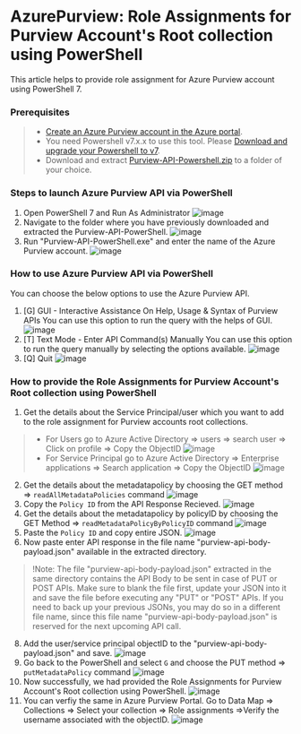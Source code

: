 # AzurePurview: Role Assignments for Purview Account's Root collection using PowerShell

This article helps to provide role assignment for Azure Purview account using PowerShell 7.

### Prerequisites

> * [Create an Azure Purview account in the Azure portal](https://docs.microsoft.com/en-us/azure/purview/create-catalog-portal).
> * You need Powershell v7.x.x to use this tool. Please [Download and upgrade your Powershell to v7](https://docs.microsoft.com/en-us/powershell/scripting/install/installing-powershell-core-on-windows?view=powershell-7.1).
> * Download and extract [Purview-API-Powershell.zip](https://github.com/Azure/Azure-Purview-API-PowerShell/blob/main/Purview-API-Powershell.zip) to a folder of your choice.

### Steps to launch Azure Purview API via PowerShell

1. Open PowerShell 7 and Run As Administrator
    ![image](https://user-images.githubusercontent.com/79183421/132214896-4cca3fcb-4da6-469a-b9e9-a2c94a3f231c.png)
2. Navigate to the folder where you have previously downloaded and extracted the Purview-API-PowerShell.
    ![image](https://user-images.githubusercontent.com/79183421/132217257-f6782816-62b5-49ee-9741-fa9f07db3638.png)
3. Run "Purview-API-PowerShell.exe" and enter the name of the Azure Purview account.
    ![image](https://user-images.githubusercontent.com/79183421/132217527-794dfab9-a656-469e-85f7-3192bb71383f.png)

### How to use Azure Purview API via PowerShell 

You can choose the below options to use the Azure Purview API.

 1. [G] GUI - Interactive Assistance On Help, Usage & Syntax of Purview APIs
    You can use this option to run the query with the helps of GUI. 
    ![image](https://user-images.githubusercontent.com/79183421/132218432-096fd131-3d41-4882-b4c3-bde907758d6c.png)
 2. [T] Text Mode - Enter API Command(s) Manually
    You can use this option to run the query manually by selecting the options available. 
    ![image](https://user-images.githubusercontent.com/79183421/132218944-7e2a50ba-f2e4-42a7-8942-961a9c142439.png)
 3. [Q] Quit
    ![image](https://user-images.githubusercontent.com/79183421/132219149-215ed738-5b25-40f1-b16d-9e702e27e4bc.png)

### How to provide the Role Assignments for Purview Account's Root collection using PowerShell

1. Get the details about the Service Principal/user which you want to add to the role assignment for Purview accounts root collections. 
> * For Users go to Azure Active Directory => users => search user => Click on profile => Copy the ObjectID
   ![image](https://user-images.githubusercontent.com/79183421/132301664-d17d550a-8f83-43f1-9b18-ee2433a514cf.png)
> * For Service Principal go to Azure Active Directory => Enterprise applications => Search application => Copy the ObjectID
   ![image](https://user-images.githubusercontent.com/79183421/132221769-78c5ed2a-527a-4962-866e-b41abe5da01c.png)
2. Get the details about the metadatapolicy by choosing the GET method => `readAllMetadataPolicies` command
    ![image](https://user-images.githubusercontent.com/79183421/132219657-05cd22d6-d23c-4433-a66f-d06dc07b7510.png)
3. Copy the `Policy ID` from the API Response Recieved. 
    ![image](https://user-images.githubusercontent.com/79183421/132276180-e1678791-e509-4b34-a83c-b188ba78a463.png)
4. Get the details about the metadatapolicy by policyID by choosing the GET Method => `readMetadataPolicyByPolicyID` command
    ![image](https://user-images.githubusercontent.com/79183421/132276362-37cacf05-88e2-4da0-8597-527d0efdfdb2.png)
5. Paste the `Policy ID` and  copy entire JSON.
    ![image](https://user-images.githubusercontent.com/79183421/132276560-f5bdca52-8733-4d51-bfc1-eaf6c819d28e.png)
6. Now paste enter API response in the file name "purview-api-body-payload.json" available in the extracted directory. 
> !Note:  The file "purview-api-body-payload.json" extracted in the same directory contains the API Body to be sent in case of PUT or POST APIs. Make sure to blank the file first, update your JSON into it and save the file before executing any "PUT" or "POST" APIs. If you need to back up your previous JSONs, you may do so in a different file name, since this file name "purview-api-body-payload.json" is reserved for the next upcoming API call.
8. Add the user/service principal objectID to the "purview-api-body-payload.json" and save.
    ![image](https://user-images.githubusercontent.com/79183421/132222221-9b5031e5-bc6d-4c0f-add2-893347b4ce87.png)
6. Go back to the PowerShell and select `G` and choose the PUT method => `putMetadataPolicy` command
    ![image](https://user-images.githubusercontent.com/79183421/132222703-0ed8526c-c274-4021-a529-1a00ff2d2eb2.png)
7. Now successfully, we had provided the Role Assignments for Purview Account's Root collection using PowerShell.
    ![image](https://user-images.githubusercontent.com/79183421/132276750-e2b6e900-18f5-4b9b-9bb7-ab912908e0de.png)
8. You can verfiy the same in Azure Purview Portal.
   Go to Data Map => Collections => Select your collection => Role assignments =>Verify the username associated with the objectID.
    ![image](https://user-images.githubusercontent.com/79183421/132276937-2efdb0eb-dbd6-44da-8a0c-2e63d0987662.png)
